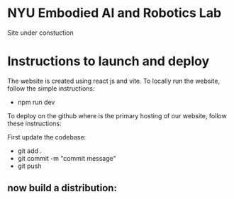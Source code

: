 # NYU Embodied AI and Robotics Lab
Site under constuction


# Instructions to launch and deploy

The website is created using react js and vite. To locally run the website, follow the simple instructions:

- npm run dev

To deploy on the github where is the primary hosting of our website, follow these instructions:

First update the codebase:

- git add .
- git commit -m "commit message"
- git push

now build a distribution:
- 